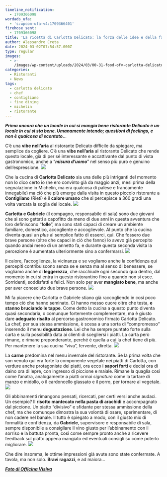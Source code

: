 ```yaml
---
timeline_notification:
  - 1709366098
wordads_ufa:
  - 's:wpcom-ufa-v4:1709366401'
firehose_sent:
  - 1709366098
title: 'La ricetta di Carlotta Delicato: la forza delle idee e della famiglia'
author: Alessandro Creta
date: 2024-03-02T07:54:57.000Z
type: regular
images:
  - >-
    /images/wp-content/uploads/2024/03/00-31-food-ofv-carlotta-delicato_social-37.webp
categories:
  - Ristoranti
  - News
tags:
  - carlotta delicato
  - chef
  - contigliano
  - fine dining
  - michelin
  - ristorante
---
```


***Prima ancora che un locale in cui si mangia bene ristorante Delicato è un locale in cui si sta bene. Umanamente intendo; questioni di feelings, e non è qualcosa di scontato.***..

C’è una **vibe nell’aria** al ristorante Delicato difficile da spiegare, ma semplice da cogliere. C’è una **vibe nell’aria** al ristorante Delicato che rende questo locale, già di per sé interessante e accattivante dal punto di vista gastronomico, anche a “***misura d’uomo***” nel senso più puro e genuino dell’espressione.
![](/images/wp-content/uploads/2024/03/00-31-food-ofv-carlotta-delicato\_social-46.webp)

Che la cucina di **Carlotta Delicato** sia una delle più intriganti del momento non lo dico certo io (ne ero convinto già da maggio anzi, mesi prima della segnalazione in Michelin, ma era qualcosa di palese e francamente innegabile) ma ciò che più emerge dalla visita in questo piccolo ristorante a **Contigliano** (Rieti) è il **calore umano** che si percepisce a 360 gradi una volta varcata la soglia del locale.
![](/images/wp-content/uploads/2024/02/00-31-food-ofv-carlotta-delicato\_social-8.webp)

**Carlotta e Gabriele** (il compagno, responsabile di sala) sono due giovani che si sono gettati a capofitto da meno di due anni in questa avventura che loro definiscono “**folle**”, ma sono stati capaci di creare un ambiente familiare, domestico, accogliente e accoglievole. Al punto che la cucina diventa quasi un *plus* al semplice fatto di esserci, qui. Che fossero due brave persone (oltre che capaci in ciò che fanno) lo avevo già percepito quando andai meno di un annetto fa, e durante questa seconda visita la percezione è aumentata ulteriormente sino a confermarsi.
![](/images/wp-content/uploads/2024/03/00-31-food-ofv-carlotta-delicato\_social-15.webp)

Il calore, l’accoglienza, la vicinanza e se vogliamo anche la confidenza qui percepiti contribuiscono senza se e senza ma al senso di benessere, se vogliamo anche di **leggerezza**, che racchiude ogni secondo qua dentro, dal momento in cui si entra in questo ristorantino fino a quando non si esce. Sorridenti, soddisfatti e felici. Non solo per aver **mangiato bene**, ma anche per aver conosciuto due brave persone.
![](/images/wp-content/uploads/2024/03/00-31-food-ofv-carlotta-delicato\_social-16.webp)

Mi fa piacere che Carlotta e Gabriele stiano già raccogliendo in così poco tempo ciò che hanno seminato. Ci hanno messo cuore oltre che testa, **e stanno bruciando le tappe**. Come detto la cucina a questo punto diventa quasi secondaria, o comunque fortemente complementare, ma è giusto dare **adeguato risalto** al percorso gastronomico firmato Carlotta Delicato. La chef, per sua stessa ammissione, è scesa a una sorta di “compromesso” inserendo il menu **degustazione**. Lei che ha sempre puntato forte sulla carta e sulla possibilità data ai clienti di scegliersi i piatti. La carta però rimane, e rimane preponderante, perché è quella a cui la chef tiene di più. Per mantenere la sua cucina “viva”, fervente, diretta.
![](/images/wp-content/uploads/2024/03/00-31-food-ofv-carlotta-delicato\_social-33.webp)

La **carne** predomina nel menu invernale del ristorante. Se la prima volta che son venuto qui era forte la componente vegetale nei piatti di Carlotta, con verdure anche protagoniste dei piatti, ora ecco i **sapori forti** e decisi ora di daino ora di lepre, con ingresso di piccione e maiale. Rimane la quaglia così come l’anatra, analogamente a piatti ormai *signature* come la tartare di manzo e midollo, o il cardoncello glassato e il porro, per tornare al vegetale.
![](/images/wp-content/uploads/2024/03/00-31-food-ofv-carlotta-delicato\_social-41.webp)

Gli abbinamenti rimangono pensati, ricercati, per certi versi anche audaci. Un esempio? Il **risotto mantecato nella pasta di arachidi** e accompagnato dal piccione. Un piatto “divisivo” e sfidante per stessa ammissione della chef, ma che comunque dimostra la sua volontà di osare, sperimentare, di non cadere nel banale. Il tutto è spiegato a modo, con il giusto mix di formalità e confidenza, da **Gabriele**, supervisore e responsabile di sala, sempre disponibile a consigliare il vino giusto per l’abbinamento con il sorriso e la battuta pronta, così come sempre pronto anche a ricevere feedback sul piatto appena mangiato ed eventuali consigli su come poterlo migliorare.
![](/images/wp-content/uploads/2024/03/00-31-food-ofv-carlotta-delicato\_social-45.webp)

Che dire insomma, le ottime impressioni già avute sono state confermate. A tavola, ma non solo. **Bravi ragazzi**, e ad maiora… 

<a href="https://www.officinavisiva.it/" target="_blank" rel="noreferrer noopener"><strong><em>Foto di Officina Visiva</em></strong></a>
